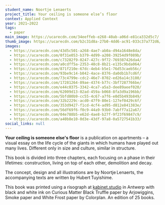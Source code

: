 ```yaml
---
student_name: Noortje Lenaerts
project_title: Your ceiling is someone else’s floor
context: Applied Context
year: 2021—2022
tags:
  - paper
main_image: https://ucarecdn.com/34eeffeb-e268-40ab-a06d-e81ca332d5c7/
thumb_image: https://ucarecdn.com/b2c31d8a-27b0-4dd6-ac91-033c37a772d6/
images:
  - https://ucarecdn.com/43d5c501-a268-4ae7-ab0a-d94a1648e8da/
  - https://ucarecdn.com/0f31e053-b379-4d99-a208-39254d9f089b/
  - https://ucarecdn.com/c73282f9-0247-427c-9f72-769387426da4/
  - https://ucarecdn.com/a0cdff5a-2353-48c8-8b21-e135c9bda064/
  - https://ucarecdn.com/871f210e-67dc-4eb4-b5e1-76d53caeb56c/
  - https://ucarecdn.com/93be9c14-b042-4ace-8376-da0db1b7cd6f/
  - https://ucarecdn.com/73c4799e-cdc2-46e7-8702-ed26a14c3180/
  - https://ucarecdn.com/17281264-89ae-4374-b77c-3bf7287766be/
  - https://ucarecdn.com/e44c0375-3342-4ca7-a5a3-dee89aeef020/
  - https://ucarecdn.com/62009d13-02ad-459a-b068-8fa3d9a196bb/
  - https://ucarecdn.com/5bfd80b9-cc55-4c67-a7f6-e0d5b493b849/
  - https://ucarecdn.com/32b2229c-acd0-47f9-80e1-127ef0429c6f/
  - https://ucarecdn.com/353d9427-f1cd-4cf4-ad95-d812e841383e/
  - https://ucarecdn.com/56df69f6-f0c9-44a9-93b0-7abff7a12a67/
  - https://ucarecdn.com/04e788b5-e62d-4ae8-b27f-9f23f69847c9/
  - https://ucarecdn.com/a40b8e10-0d3e-43df-97a8-0a5727541b33/
social_links: null
---
```

**Your ceiling is someone else's floor** is a publication on apartments – a visual essay on the life cycle of the giants in which humans have played out many lives. Different only in size and culture, similar in structure.

This book is divided into three chapters, each focusing on a phase in their lifetimes: construction, living on top of each other, demolition and decay.

The concept, design and all illustrations are by Noortje Lenaerts, the accompanying texts are written by Hubert Tuyishime.

This book was printed using a risograph at [kabinet.studio](https://www.kabinet.studio) in Antwerp with  black and white ink on Curious Matter Black Truffle paper by Arjowiggins,  Smoke paper and White Frost paper by Colorplan. An edition of 25 books.
